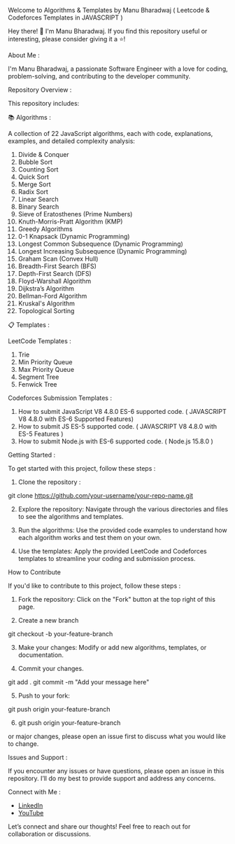Welcome to Algorithms & Templates by Manu Bharadwaj ( Leetcode & Codeforces Templates in JAVASCRIPT )

Hey there! 👋 I'm Manu Bharadwaj. If you find this repository useful or interesting, please consider giving it a ⭐️!

About Me :

I'm Manu Bharadwaj, a passionate Software Engineer with a love for coding, problem-solving, and contributing to the developer community.

Repository Overview :

This repository includes:

📚 Algorithms :

A collection of 22 JavaScript algorithms, each with code, explanations, examples, and detailed complexity analysis:

1. Divide & Conquer
2. Bubble Sort
3. Counting Sort
4. Quick Sort
5. Merge Sort
6. Radix Sort
7. Linear Search
8. Binary Search
9. Sieve of Eratosthenes (Prime Numbers)
10. Knuth-Morris-Pratt Algorithm (KMP)
11. Greedy Algorithms
12. 0-1 Knapsack (Dynamic Programming)
13. Longest Common Subsequence (Dynamic Programming)
14. Longest Increasing Subsequence (Dynamic Programming)
15. Graham Scan (Convex Hull)
16. Breadth-First Search (BFS)
17. Depth-First Search (DFS)
18. Floyd-Warshall Algorithm
19. Dijkstra’s Algorithm
20. Bellman-Ford Algorithm
21. Kruskal's Algorithm
22. Topological Sorting

📋 Templates :

LeetCode Templates :

1. Trie
2. Min Priority Queue
3. Max Priority Queue
4. Segment Tree
5. Fenwick Tree

Codeforces Submission Templates :

1. How to submit JavaScript V8 4.8.0 ES-6 supported code. ( JAVASCRIPT V8 4.8.0 with ES-6 Supported Features)
2. How to submit JS ES-5 supported code. ( JAVASCRIPT V8 4.8.0 with ES-5 Features )
3. How to submit Node.js with ES-6 supported code. ( Node.js 15.8.0 )

Getting Started :

To get started with this project, follow these steps :

1. Clone the repository :

git clone https://github.com/your-username/your-repo-name.git

2. Explore the repository: Navigate through the various directories and files to see the algorithms and templates.

3. Run the algorithms: Use the provided code examples to understand how each algorithm works and test them on your own.

4. Use the templates: Apply the provided LeetCode and Codeforces templates to streamline your coding and submission process.

How to Contribute

If you'd like to contribute to this project, follow these steps :

1. Fork the repository: Click on the "Fork" button at the top right of this page.

2. Create a new branch

git checkout -b your-feature-branch

3. Make your changes: Modify or add new algorithms, templates, or documentation.

4. Commit your changes.

git add .
git commit -m "Add your message here"

5. Push to your fork:

git push origin your-feature-branch

6. git push origin your-feature-branch

or major changes, please open an issue first to discuss what you would like to change.

Issues and Support :

If you encounter any issues or have questions, please open an issue in this repository. I’ll do my best to provide support and address any concerns.

Connect with Me :

- [LinkedIn](https://www.linkedin.com/in/manu-bharadwaj-3507a345/)
- [YouTube](https://www.youtube.com/@code-with-Bharadwaj)

Let’s connect and share our thoughts! Feel free to reach out for collaboration or discussions.


